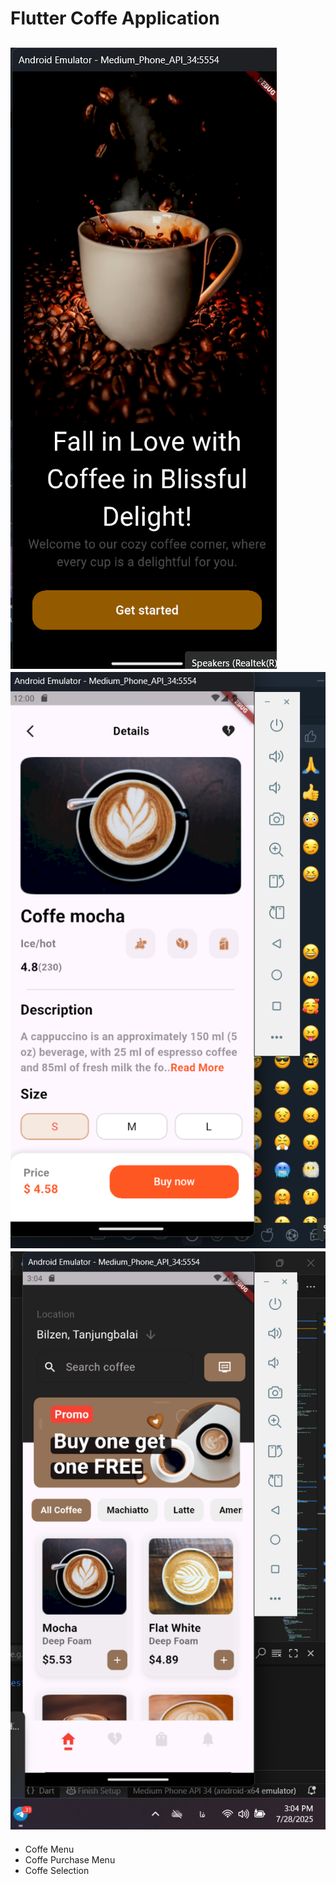 # Flutter Coffe Application

![Coffee App](https://github.com/sinaelahi/Flutter/blob/master/gitimages/image2.png?raw=true)
![Coffee App](https://github.com/sinaelahi/Flutter/blob/master/gitimages/image3.png?raw=true)
![Coffee App](https://github.com/sinaelahi/Flutter/blob/master/gitimages/image1.png?raw=true)
---------
- Coffe Menu
- Coffe Purchase Menu
- Coffe Selection 
